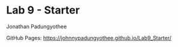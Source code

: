 # Lab 9 - Starter

Jonathan Padungyothee

GitHub Pages: https://johnnypadungyothee.github.io/Lab9_Starter/